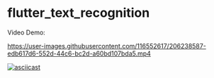 # flutter_text_recognition

Video Demo:

https://user-images.githubusercontent.com/116552617/206238587-edb617d6-552d-44c6-bc2d-a60bd107bda5.mp4

[![asciicast](https://asciinema.org/a/113463.png)](https://asciinema.org/a/113463)
